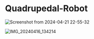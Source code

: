 # Quadrupedal-Robot

![Screenshot from 2024-04-21 22-55-32](https://github.com/santosh451/Quadrupedal-Robot/assets/147600054/b63da63e-b924-460b-8341-4ac39405f5ff)

![IMG_20240416_134214](https://github.com/santosh451/Quadrupedal-Robot/assets/147600054/c239e010-6f71-4cdc-9952-be0592d95b04)
